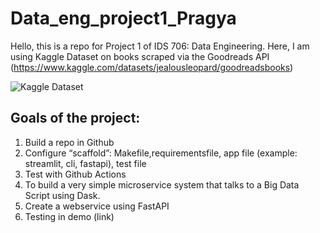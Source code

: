 # Data_eng_project1_Pragya
Hello, this is a repo for Project 1 of IDS 706: Data Engineering. Here, I am using Kaggle Dataset on books scraped via the Goodreads API (https://www.kaggle.com/datasets/jealousleopard/goodreadsbooks)



![Kaggle Dataset](https://user-images.githubusercontent.com/112579333/192063125-7f5fb162-fc4f-463d-b81d-c3ab5c228014.jpg)




## Goals of the project:
1. Build a repo in Github
2. Configure “scaffold”: Makefile,requirementsfile, app file (example: streamlit, cli, fastapi), test file
3. Test with Github Actions
4. To build a very simple microservice system that talks to a Big Data Script using Dask. 
5. Create a webservice using FastAPI 
6. Testing in demo (link)

